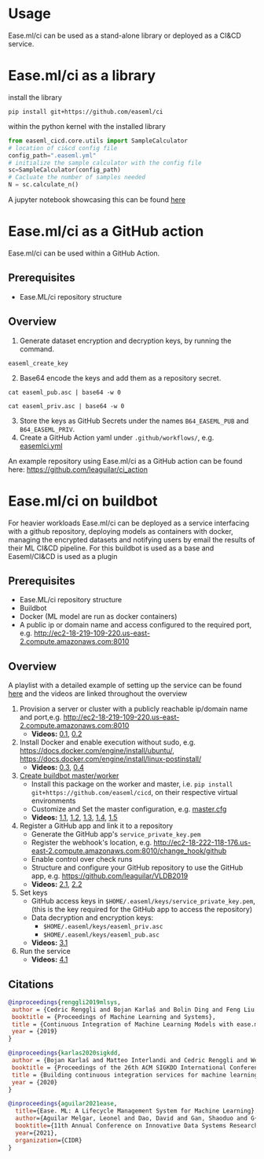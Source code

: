 # Usage

Ease.ml/ci can be used as a stand-alone library or deployed as a CI&CD service.

# Ease.ml/ci as a library

install the library
```commandline
pip install git+https://github.com/easeml/ci
```

within the python kernel with the installed library
```python
from easeml_cicd.core.utils import SampleCalculator
# location of ci&cd config file
config_path=".easeml.yml"
# initialize the sample calculator with the config file
sc=SampleCalculator(config_path)
# Cacluate the number of samples needed
N = sc.calculate_n()
```
A jupyter notebook showcasing this can be found [here](notebooks/SimpleSampleCalculation.ipynb)

# Ease.ml/ci as a GitHub action
Ease.ml/ci can be used within a GitHub Action.
## Prerequisites
- Ease.ML/ci repository structure
## Overview
1. Generate dataset encryption and decryption keys, by running the command.
```commandline
easeml_create_key
```
2. Base64 encode the keys and add them as a repository secret.
```commandline
cat easeml_pub.asc | base64 -w 0
```
```commandline
cat easeml_priv.asc | base64 -w 0
```
3. Store the keys as GitHub Secrets under the names `B64_EASEML_PUB` and `B64_EASEML_PRIV`.
4. Create a GitHub Action yaml under `.github/workflows/`, e.g. [easemlci.yml](example_github_action/easemlci.yml)

An example repository using Ease.ml/ci as a GitHub action can be found here: https://github.com/leaguilar/ci_action

# Ease.ml/ci on buildbot

For heavier workloads Ease.ml/ci can be deployed as a service interfacing with a github repository, 
deploying models as containers with docker, managing the encrypted datasets and notifying users by email 
the results of their ML CI&CD pipeline. For this buildbot is used as a base and Easeml/CI&CD is used as a plugin 

## Prerequisites
- Ease.ML/ci repository structure
- Buildbot
- Docker (ML model are run as docker containers)
- A public ip or domain name and access configured to the required port, e.g. http://ec2-18-219-109-220.us-east-2.compute.amazonaws.com:8010


## Overview

A playlist with a detailed example of setting up the service can be found [here](https://www.youtube.com/playlist?list=PLxziVpXjhWYhHFyM3qPRbJPpHTnn2TI0m) and the videos are linked throughout the overview

1. Provision a server or cluster with a publicly reachable ip/domain name and port,e.g. http://ec2-18-219-109-220.us-east-2.compute.amazonaws.com:8010
   - **Videos:** [0.1](https://www.youtube.com/watch?v=iwB4yar9m_o&list=PLxziVpXjhWYhHFyM3qPRbJPpHTnn2TI0m&index=1), [0.2](https://www.youtube.com/watch?v=KSWz4-YUJ3I&list=PLxziVpXjhWYhHFyM3qPRbJPpHTnn2TI0m&index=2)
2. Install Docker and enable execution without sudo, e.g. https://docs.docker.com/engine/install/ubuntu/, https://docs.docker.com/engine/install/linux-postinstall/
   - **Videos:** [0.3](https://www.youtube.com/watch?v=FDOnDFG-XUo&list=PLxziVpXjhWYhHFyM3qPRbJPpHTnn2TI0m&index=3), [0.4](https://www.youtube.com/watch?v=kow6YYae6HI&list=PLxziVpXjhWYhHFyM3qPRbJPpHTnn2TI0m&index=4)
3. [Create buildbot master/worker](https://docs.buildbot.net/current/tutorial/firstrun.html#creating-a-master)
   - Install this package on the worker and master, i.e. `pip install git+https://github.com/easeml/cicd`, on their respective virtual environments
   - Customize and Set the master configuration, e.g. [master.cfg](example_master_cfg/master.cfg)
   - **Videos:** [1.1](https://www.youtube.com/watch?v=Nz688aDBE5A&list=PLxziVpXjhWYhHFyM3qPRbJPpHTnn2TI0m&index=5), [1.2](https://www.youtube.com/watch?v=tX1UjOnPGw4&list=PLxziVpXjhWYhHFyM3qPRbJPpHTnn2TI0m&index=6), [1.3](https://www.youtube.com/watch?v=ujg3oIEgBgs&list=PLxziVpXjhWYhHFyM3qPRbJPpHTnn2TI0m&index=7), [1.4](https://www.youtube.com/watch?v=4k-NPsWwFX8&list=PLxziVpXjhWYhHFyM3qPRbJPpHTnn2TI0m&index=8), [1.5](https://www.youtube.com/watch?v=HeKyNSi3UAE&list=PLxziVpXjhWYhHFyM3qPRbJPpHTnn2TI0m&index=9)
4. Register a GitHub app and link it to a repository
   - Generate the GitHub app's `service_private_key.pem`
   - Register the webhook's location, e.g. http://ec2-18-222-118-176.us-east-2.compute.amazonaws.com:8010/change_hook/github
   - Enable control over check runs
   - Structure and configure your GitHub repository to use the GitHub app, e.g. https://github.com/leaguilar/VLDB2019
   - **Videos:** [2.1](https://www.youtube.com/watch?v=ZFjZf2QCFpc&list=PLxziVpXjhWYhHFyM3qPRbJPpHTnn2TI0m&index=10), [2.2](https://www.youtube.com/watch?v=7x5TrE79ins&list=PLxziVpXjhWYhHFyM3qPRbJPpHTnn2TI0m&index=11) 
6. Set keys
   - GitHub access keys in `$HOME/.easeml/keys/service_private_key.pem`, (this is the key required for the GitHub app to access the repository)
   - Data decryption and encryption keys:
     - `$HOME/.easeml/keys/easeml_priv.asc`
     - `$HOME/.easeml/keys/easeml_pub.asc`
   - **Videos:** [3.1](https://www.youtube.com/watch?v=0r7qofwYG38&list=PLxziVpXjhWYhHFyM3qPRbJPpHTnn2TI0m&index=12)  
7. Run the service
   - **Videos:** [4.1](https://www.youtube.com/watch?v=eEYc_0nBysA&list=PLxziVpXjhWYhHFyM3qPRbJPpHTnn2TI0m&index=13)

## Citations

```bibtex
@inproceedings{renggli2019mlsys,
 author = {Cedric Renggli and Bojan Karlaš and Bolin Ding and Feng Liu and Kevin Schawinski and Wentao Wu and Ce Zhang},
 booktitle = {Proceedings of Machine Learning and Systems},
 title = {Continuous Integration of Machine Learning Models with ease.ml/ci: A Rigorous Yet Practical Treatment},
 year = {2019}
}

@inproceedings{karlas2020sigkdd,
 author = {Bojan Karlaš and Matteo Interlandi and Cedric Renggli and Wentao Wu and Ce Zhang and Deepak Mukunthu Iyappan Babu and Jordan Edwards and Chris Lauren and Andy Xu and Markus Weimer},
 booktitle = {Proceedings of the 26th ACM SIGKDD International Conference on Knowledge Discovery & Data Mining},
 title = {Building continuous integration services for machine learning},
 year = {2020}
}

@inproceedings{aguilar2021ease,
  title={Ease. ML: A Lifecycle Management System for Machine Learning},
  author={Aguilar Melgar, Leonel and Dao, David and Gan, Shaoduo and G{\"u}rel, Nezihe M and Hollenstein, Nora and Jiang, Jiawei and Karla{\v{s}}, Bojan and Lemmin, Thomas and Li, Tian and Li, Yang and others},
  booktitle={11th Annual Conference on Innovative Data Systems Research (CIDR 2021)(virtual)},
  year={2021},
  organization={CIDR}
}
```
